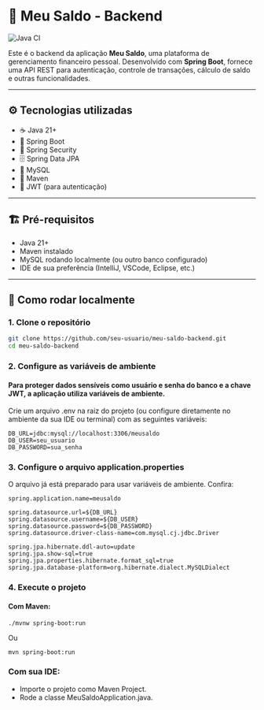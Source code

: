 # 💼 Meu Saldo - Backend

![Java CI](https://github.com/meu-saldo/meu-saldo-backend/actions/workflows/ci.yml/badge.svg?branch=dev)

Este é o backend da aplicação **Meu Saldo**, uma plataforma de gerenciamento financeiro pessoal. Desenvolvido com **Spring Boot**, fornece uma API REST para autenticação, controle de transações, cálculo de saldo e outras funcionalidades.

---

## ⚙️ Tecnologias utilizadas

- ☕ Java 21+
- 🚀 Spring Boot
- 🔐 Spring Security
- 🗄️ Spring Data JPA
- 🐬 MySQL
- 🔧 Maven
- 🔑 JWT (para autenticação)

---

## 🏗️ Pré-requisitos

- Java 21+
- Maven instalado
- MySQL rodando localmente (ou outro banco configurado)
- IDE de sua preferência (IntelliJ, VSCode, Eclipse, etc.)

---

## 🚀 Como rodar localmente

### 1. Clone o repositório

```bash
git clone https://github.com/seu-usuario/meu-saldo-backend.git
cd meu-saldo-backend
```

### 2. Configure as variáveis de ambiente
#### Para proteger dados sensíveis como usuário e senha do banco e a chave JWT, a aplicação utiliza variáveis de ambiente.
Crie um arquivo .env na raiz do projeto (ou configure diretamente no ambiente da sua IDE ou terminal) com as seguintes variáveis:

```
DB_URL=jdbc:mysql://localhost:3306/meusaldo
DB_USER=seu_usuario
DB_PASSWORD=sua_senha
```

### 3. Configure o arquivo application.properties
O arquivo já está preparado para usar variáveis de ambiente. Confira:

```
spring.application.name=meusaldo

spring.datasource.url=${DB_URL}
spring.datasource.username=${DB_USER}
spring.datasource.password=${DB_PASSWORD}
spring.datasource.driver-class-name=com.mysql.cj.jdbc.Driver

spring.jpa.hibernate.ddl-auto=update
spring.jpa.show-sql=true
spring.jpa.properties.hibernate.format_sql=true
spring.jpa.database-platform=org.hibernate.dialect.MySQLDialect
```

### 4. Execute o projeto
#### Com Maven:
```
./mvnw spring-boot:run
```
Ou
```
mvn spring-boot:run
```

### Com sua IDE:
- Importe o projeto como Maven Project.
- Rode a classe MeuSaldoApplication.java.

